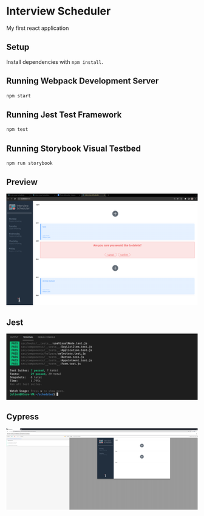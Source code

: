 # Interview Scheduler

My first react application

## Setup

Install dependencies with `npm install`.

## Running Webpack Development Server

```sh
npm start
```

## Running Jest Test Framework

```sh
npm test
```

## Running Storybook Visual Testbed

```sh
npm run storybook
```


## Preview


!["screenshot description"](public/images/scheduler-deleting.png)

## Jest

!["screenshot description"](public/images/tests.png)

## Cypress

!["screenshot description"](public/images/cypress.png)